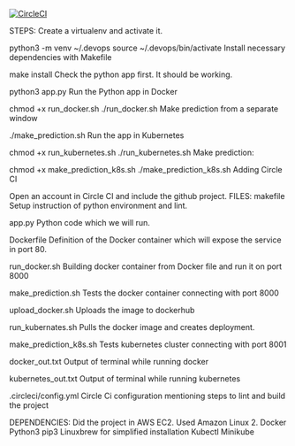 [![CircleCI](https://circleci.com/gh/mosaddek082751/udacityML.svg?style=svg)](https://circleci.com/gh/mosaddek082751/udacityML)

STEPS:
Create a virtualenv and activate it.

python3 -m venv ~/.devops
source ~/.devops/bin/activate
Install necessary dependencies with Makefile

make install
Check the python app first. It should be working.

python3 app.py
Run the Python app in Docker

chmod +x run_docker.sh
./run_docker.sh
Make prediction from a separate window

./make_prediction.sh
Run the app in Kubernetes

chmod +x run_kubernetes.sh
./run_kubernetes.sh
Make prediction:

chmod +x make_prediction_k8s.sh
./make_prediction_k8s.sh
Adding Circle CI

Open an account in Circle CI and include the github project.
FILES:
makefile Setup instruction of python environment and lint.

app.py Python code which we will run.

Dockerfile Definition of the Docker container which will expose the service in port 80.

run_docker.sh Building docker container from Docker file and run it on port 8000

make_prediction.sh Tests the docker container connecting with port 8000

upload_docker.sh Uploads the image to dockerhub

run_kubernates.sh Pulls the docker image and creates deployment.

make_prediction_k8s.sh Tests kubernetes cluster connecting with port 8001

docker_out.txt Output of terminal while running docker

kubernetes_out.txt Output of terminal while running kubernetes

.circleci/config.yml Circle Ci configuration mentioning steps to lint and build the project

DEPENDENCIES:
Did the project in AWS EC2. Used Amazon Linux 2.
Docker
Python3
pip3
Linuxbrew for simplified installation
Kubectl
Minikube
